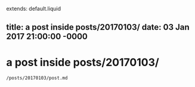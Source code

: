 extends: default.liquid

title: a post inside posts/20170103/
date: 03 Jan 2017 21:00:00 -0000
---

# a post inside posts/20170103/

```
/posts/20170103/post.md
```